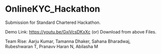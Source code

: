 # OnlineKYC_Hackathon

 Submission for Standard Chartered Hackathon.

 Demo Link: https://youtu.be/GxiVcsDKxXc (or) Download from above Files.

 Team Rise:
 Aarju Kumar,
 Tamanna Dhaker,
 Sahana Bharadwaj,
 Rubeshwaran T,
 Pranavv Haran N,
 Abilasha M
